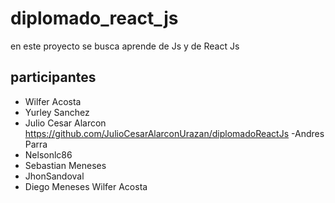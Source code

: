 # diplomado_react_js

en este proyecto se busca aprende de Js y de React Js 
## participantes
- Wilfer Acosta
- Yurley Sanchez
- Julio Cesar Alarcon https://github.com/JulioCesarAlarconUrazan/diplomadoReactJs
-Andres Parra
- Nelsonlc86
- Sebastian Meneses
- JhonSandoval
- Diego Meneses
Wilfer Acosta
